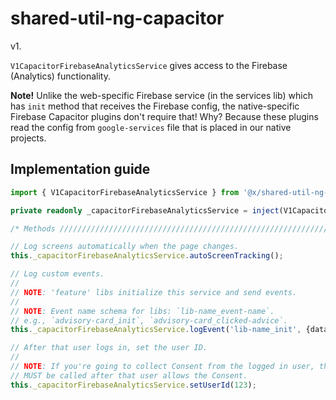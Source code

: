 # shared-util-ng-capacitor

v1.

`V1CapacitorFirebaseAnalyticsService` gives access to the Firebase (Analytics) functionality.

**Note!** Unlike the web-specific Firebase service (in the services lib) which has `init` method that receives the Firebase config, the native-specific Firebase Capacitor plugins don't require that! Why? Because these plugins read the config from `google-services` file that is placed in our native projects.

## Implementation guide

```ts
import { V1CapacitorFirebaseAnalyticsService } from '@x/shared-util-ng-capacitor';

private readonly _capacitorFirebaseAnalyticsService = inject(V1CapacitorFirebaseAnalyticsService);

/* Methods ////////////////////////////////////////////////////////////////// */

// Log screens automatically when the page changes.
this._capacitorFirebaseAnalyticsService.autoScreenTracking();

// Log custom events.
//
// NOTE: 'feature' libs initialize this service and send events.
//
// NOTE: Event name schema for libs: `lib-name_event-name`.
// e.g., `advisory-card_init`, `advisory-card_clicked-advice`.
this._capacitorFirebaseAnalyticsService.logEvent('lib-name_init', {data: 'payload data'});

// After that user logs in, set the user ID.
//
// NOTE: If you're going to collect Consent from the logged in user, this method
// MUST be called after that user allows the Consent.
this._capacitorFirebaseAnalyticsService.setUserId(123);
```

